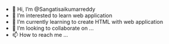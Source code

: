 - 👋 Hi, I’m @Sangatisaikumarreddy
- 👀 I’m interested to learn web application 
- 🌱 I’m currently learning to create HTML with web application 
- 💞️ I’m looking to collaborate on ...
- 📫 How to reach me ...

<!---
Sangatisaikumarreddy/Sangatisaikumarreddy is a ✨ special ✨ repository because its `README.md` (this file) appears on your GitHub profile.
You can click the Preview link to take a look at your changes.
--->
